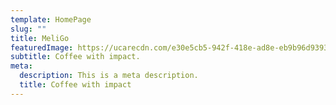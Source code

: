 ```yaml
---
template: HomePage
slug: ""
title: MeliGo
featuredImage: https://ucarecdn.com/e30e5cb5-942f-418e-ad8e-eb9b96d93937/
subtitle: Coffee with impact.
meta:
  description: This is a meta description.
  title: Coffee with impact
---
```



[](https://app.netlify.com/start/deploy?repository=https://github.com/thriveweb/yellowcake&stack=cms)